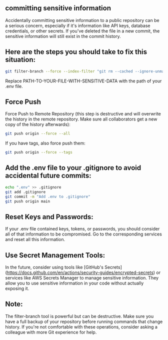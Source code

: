 
## committing sensitive information

Accidentally committing sensitive information to a public repository can be a serious concern, especially if it's information like API keys, database credentials, or other secrets. If you've deleted the file in a new commit, the sensitive information will still exist in the commit history.

## Here are the steps you should take to fix this situation:

```bash
git filter-branch --force --index-filter "git rm --cached --ignore-unmatch PATH-TO-YOUR-FILE-WITH-SENSITIVE-DATA" --prune-empty --tag-name-filter cat -- --all
```
Replace PATH-TO-YOUR-FILE-WITH-SENSITIVE-DATA with the path of your .env file.

## Force Push
Force Push to Remote Repository (this step is destructive and will overwrite the history in the remote repository. Make sure all collaborators get a new copy of the history afterwards):

```bash
git push origin --force --all
```
If you have tags, also force push them:

```bash
git push origin --force --tags
```
## Add the .env file to your .gitignore to avoid accidental future commits:

```bash
echo ".env" >> .gitignore
git add .gitignore
git commit -m "Add .env to .gitignore"
git push origin main
```

## Reset Keys and Passwords: 

If your .env file contained keys, tokens, or passwords, you should consider all of that information to be compromised. Go to the corresponding services and reset all this information.

## Use Secret Management Tools: 

In the future, consider using tools like [GitHub's Secrets] (https://docs.github.com/en/actions/security-guides/encrypted-secrets) or services like AWS Secrets Manager to manage sensitive information. They allow you to use sensitive information in your code without actually exposing it.

## Note: 

The filter-branch tool is powerful but can be destructive. Make sure you have a full backup of your repository before running commands that change history. If you're not comfortable with these operations, consider asking a colleague with more Git experience for help.